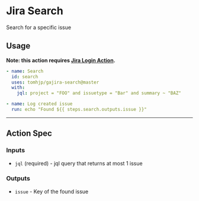# Jira Search

Search for a specific issue

## Usage

**Note: this action requires [Jira Login Action](https://github.com/marketplace/actions/jira-login).**

```yaml
- name: Search
  id: search
  uses: tomhjp/gajira-search@master
  with:
    jql: project = "FOO" and issuetype = "Bar" and summary ~ "BAZ"

- name: Log created issue
  run: echo "Found ${{ steps.search.outputs.issue }}"
```

----

## Action Spec

### Inputs

- `jql` (required) - jql query that returns at most 1 issue

### Outputs

- `issue` - Key of the found issue
